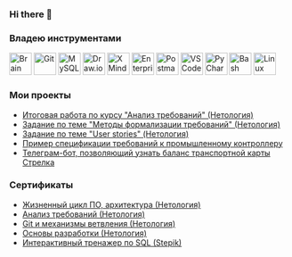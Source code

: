 ### Hi there 👋

### Владею инструментами
[<image width="40px" alt="Brain" src="/icons/brain.png"/>](https://ru.wikipedia.org/wiki/%D0%93%D0%BE%D0%BB%D0%BE%D0%B2%D0%BD%D0%BE%D0%B9_%D0%BC%D0%BE%D0%B7%D0%B3_%D1%87%D0%B5%D0%BB%D0%BE%D0%B2%D0%B5%D0%BA%D0%B0)
[<image width="40px" alt="Git" src="/icons/git.png"/>](https://git-scm.com/)
[<image width="40px" alt="MySQL" src="/icons/mysql.png"/>](https://www.mysql.com/)
[<image width="40px" alt="Draw.io" src="/icons/draw_io.png"/>](https://www.draw.io/)
[<image width="40px" alt="XMind" src="/icons/xmind.png"/>](https://www.xmind.net/)
[<image width="40px" alt="Enterprise Architect" src="/icons/ea.png"/>](https://www.sparxsystems.com/)
[<image width="40px" alt="Postman" src="/icons/postman.png"/>](https://www.postman.com/)
[<image width="40px" alt="VSCode" src="/icons/vscode.png"/>](https://code.visualstudio.com/)
[<image width="40px" alt="PyCharm" src="/icons/pycharm.png"/>](https://www.jetbrains.com/pycharm/)
[<image width="40px" alt="Bash" src="/icons/bash.png"/>](https://tiswww.case.edu/php/chet/bash/bashtop.html)
[<image width="40px" alt="Linux" src="/icons/linux.png"/>](https://kernel.org/)

### Мои проекты
- [Итоговая работа по курсу "Анализ требований" (Нетология)](/requirements-final/)
- [Задание по теме "Методы формализации требований" (Нетология)](/requirements/)
- [Задание по теме "User stories" (Нетология)](/user-stories/)
- [Пример спецификации требований к промышленному контроллеру](/controller-requirements/)
- [Телеграм-бот, позволяющий узнать баланс транспортной карты Стрелка](https://github.com/gitscure/strelkaCardBot.git)

### Сертификаты
- [Жизненный цикл ПО, архитектура (Нетология)](/certificates/netology-lifecycle.pdf)
- [Анализ требований (Нетология)](/certificates/netology-requirements.pdf)
- [Git и механизмы ветвления (Нетология)](/certificates/netology-git.pdf)
- [Основы разработки (Нетология)](/certificates/netology-development.pdf)
- [Интерактивный тренажер по SQL (Stepik)](/certificates/stepik-sql.pdf)

<!--
**gitscure/gitscure** is a ✨ _special_ ✨ repository because its `README.md` (this file) appears on your GitHub profile.

Here are some ideas to get you started:

- 🔭 I’m currently working on ...
- 🌱 I’m currently learning ...
- 👯 I’m looking to collaborate on ...
- 🤔 I’m looking for help with ...
- 💬 Ask me about ...
- 📫 How to reach me: ...
- 😄 Pronouns: ...
- ⚡ Fun fact: ...
-->
